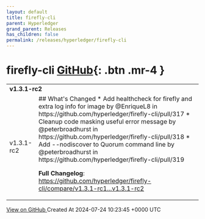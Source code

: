 ```yaml
---
layout: default
title: firefly-cli
parent: Hyperledger
grand_parent: Releases
has_children: false
permalink: /releases/hyperledger/firefly-cli
---
```


# firefly-cli <span class="fs-3 right-align">[GitHub](https://github.com/hyperledger/firefly-cli){: .btn .mr-4 }</span>


<div>
    <table>
        <tr>
            <td colspan="2">
                <b>
                    v1.3.1-rc2
                </b>
            </td>
        </tr>
        <tr>
            <td>
                <span class="chip">
                    v1.3.1-rc2
                </span>
            </td>
            <td>
                ## What's Changed
* Add healthcheck for firefly and extra log info for image by @EnriqueL8 in https://github.com/hyperledger/firefly-cli/pull/317
* Cleanup code masking useful error message by @peterbroadhurst in https://github.com/hyperledger/firefly-cli/pull/318
* Add --nodiscover to Quorum command line by @peterbroadhurst in https://github.com/hyperledger/firefly-cli/pull/319


**Full Changelog**: https://github.com/hyperledger/firefly-cli/compare/v1.3.1-rc1...v1.3.1-rc2
            </td>
        </tr>
    </table>
    <a href="https://github.com/hyperledger/firefly-cli/releases/tag/v1.3.1-rc2" class=".btn">
        View on GitHub
    </a>
    <span class="right-align">
        Created At 2024-07-24 10:23:45 +0000 UTC
    </span>
</div>


